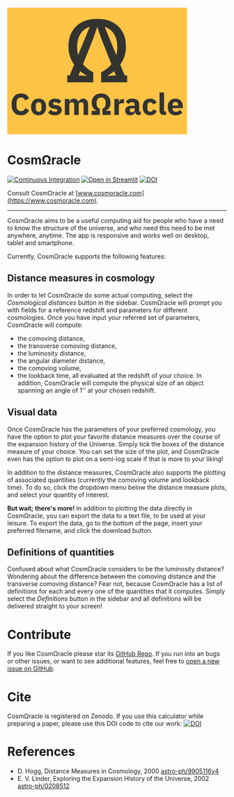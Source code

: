 ![CosmOracle logo](https://github.com/nikosarcevic/CosmOracle/blob/main/images/LogowName.png)

# CosmΩracle


[![Continuous Integration](https://github.com/nikosarcevic/CosmOracle/actions/workflows/main.yaml/badge.svg?branch=main)](https://github.com/nikosarcevic/CosmOracle/actions/workflows/main.yaml)
[![Open in Streamlit](https://static.streamlit.io/badges/streamlit_badge_black_white.svg)](https://share.streamlit.io/nikosarcevic/cosmoracle/main)
[![DOI](https://zenodo.org/badge/440653118.svg)](https://zenodo.org/badge/latestdoi/440653118)

Consult CosmΩracle at [www.cosmoracle.com](https://www.cosmoracle.com).

---

CosmΩracle aims to be a useful computing aid for people who have a need to know the structure of the universe, and who need this need to be met anywhere, anytime.
The app is responsive and works well on desktop, tablet and smartphone.

Currently, CosmΩracle supports the following features:

## Distance measures in cosmology

In order to let CosmΩracle do some actual computing, select the *Cosmological distances* button in the sidebar.
CosmΩracle will prompt you with fields for a reference redshift and parameters for different cosmologies.
Once you have input your referred set of parameters, CosmΩracle will compute:
- the comoving distance,
- the transverse comoving distance,
- the luminosity distance,
- the angular diameter distance,
- the comoving volume,
- the lookback time,
all evaluated at the redshift of your choice.
In addition, CosmΩracle will compute the physical size of an object spanning an angle of 1'' at your chosen redshift.

## Visual data

Once CosmΩracle has the parameters of your preferred cosmology, you have the option to plot your favorite distance measures over the course of the expansion history of the Universe.
Simply tick the boxes of the distance measure of your choice.
You can set the size of the plot, and CosmΩracle even has the option to plot on a semi-log scale if that is more to your liking!

In addition to the distance measures, CosmΩracle also supports the plotting of associated quantities (currently the comoving volume and lookback time).
To do so, click the dropdown menu below the distance measure plots, and select your quantity of interest.

**But wait; there's more!** In addition to plotting the data directly in CosmΩracle, you can export the data to a text file, to be used at your leisure. 
To export the data, go to the bottom of the page, insert your preferred filename, and click the download button.

## Definitions of quantities

Confused about what CosmΩracle considers to be the luminosity distance? 
Wondering about the difference between the comoving distance and the transverse comoving distance?
Fear not, because CosmΩracle has a list of definitions for each and every one of the quantities that it computes. 
Simply select the *Definitions* button in the sidebar and all definitions will be delivered straight to your screen!

# Contribute

If you like CosmΩracle please star its [GitHub Repo](https://github.com/nikosarcevic/CosmOracle/).
If you run into an bugs or other issues, or want to see additional features, feel free to [open a new issue on GitHub](https://github.com/nikosarcevic/CosmOracle/issues/new/choose).

# Cite

CosmΩracle is registered on Zenodo. 
If you use this calculator while preparing a paper, please use this DOI code to cite our work:
[![DOI](https://zenodo.org/badge/440653118.svg)](https://zenodo.org/badge/latestdoi/440653118)

# References

- D. Hogg, Distance Measures in Cosmology, 2000 [astro-ph/9905116v4](https://arxiv.org/abs/astro-ph/9905116)
- E. V. Linder, Exploring the Expansion History of the Universe, 2002 [astro-ph/0208512](https://arxiv.org/abs/astro-ph/0208512)
